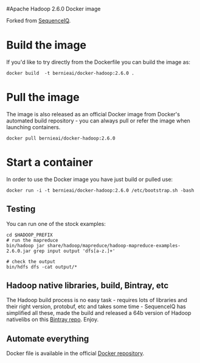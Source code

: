 #Apache Hadoop 2.6.0 Docker image

Forked from [SequenceIQ](https://github.com/sequenceiq/docker-hadoop).

# Build the image

If you'd like to try directly from the Dockerfile you can build the image as:

```
docker build  -t bernieai/docker-hadoop:2.6.0 .
```
# Pull the image

The image is also released as an official Docker image from Docker's automated build repository - you can always pull or refer the image when launching containers.

```
docker pull bernieai/docker-hadoop:2.6.0
```

# Start a container

In order to use the Docker image you have just build or pulled use:

```
docker run -i -t bernieai/docker-hadoop:2.6.0 /etc/bootstrap.sh -bash
```

## Testing

You can run one of the stock examples:

```
cd $HADOOP_PREFIX
# run the mapreduce
bin/hadoop jar share/hadoop/mapreduce/hadoop-mapreduce-examples-2.6.0.jar grep input output 'dfs[a-z.]+'

# check the output
bin/hdfs dfs -cat output/*
```

## Hadoop native libraries, build, Bintray, etc

The Hadoop build process is no easy task - requires lots of libraries and their right version, protobuf, etc and takes some time - SequenceIQ has simplified all these, made the build and released a 64b version of Hadoop nativelibs on this [Bintray repo](https://bintray.com/sequenceiq/sequenceiq-bin/hadoop-native-64bit/2.5.0/view/files). Enjoy.

## Automate everything

Docker file is available in the official [Docker repository](https://registry.hub.docker.com/u/bernieai/docker-hadoop/).

